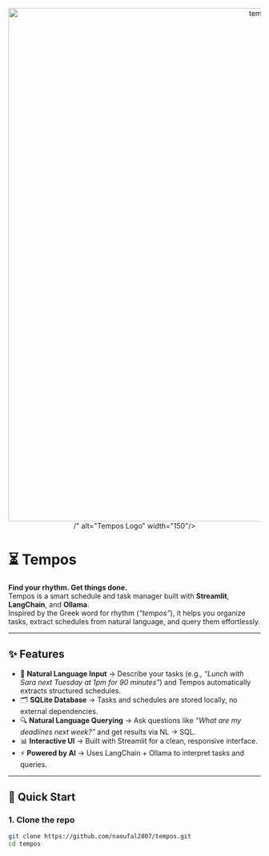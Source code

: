 <p align="center">
  <img src=<img width="1024" height="1024" alt="temposlogo" src="https://github.com/user-attachments/assets/3e9f3333-c860-4389-b16c-a0d6957c5f29"/>
/" alt="Tempos Logo" width="150"/>
</p>

# ⏳ Tempos

**Find your rhythm. Get things done.**  
Tempos is a smart schedule and task manager built with **Streamlit**, **LangChain**, and **Ollama**.  
Inspired by the Greek word for rhythm (*“tempos”*), it helps you organize tasks, extract schedules from natural language, and query them effortlessly.

---

## ✨ Features

- 📝 **Natural Language Input** → Describe your tasks (e.g., *“Lunch with Sara next Tuesday at 1pm for 90 minutes”*) and Tempos automatically extracts structured schedules.  
- 🗂 **SQLite Database** → Tasks and schedules are stored locally, no external dependencies.  
- 🔍 **Natural Language Querying** → Ask questions like *“What are my deadlines next week?”* and get results via NL → SQL.  
- 📊 **Interactive UI** → Built with Streamlit for a clean, responsive interface.  
- ⚡ **Powered by AI** → Uses LangChain + Ollama to interpret tasks and queries.  

---

## 🚀 Quick Start

### 1. Clone the repo
```bash
git clone https://github.com/naoufal2807/tempos.git
cd tempos
